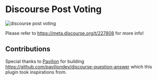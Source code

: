 # Discourse Post Voting

![discourse post voting](https://d11a6trkgmumsb.cloudfront.net/optimized/4X/f/e/5/fe50a4c07cc24ec0b10e64ec5d32154c7a140d9e_2_876x750.jpeg)

Please refer to https://meta.discourse.org/t/227808 for more info!

## Contributions

Special thanks to [Pavilion](https://thepavilion.io/) for building https://github.com/paviliondev/discourse-question-answer which this plugin took inspirations from.
